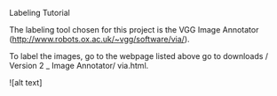 Labeling Tutorial

The labeling tool chosen for this project is the VGG Image Annotator (http://www.robots.ox.ac.uk/~vgg/software/via/). 

To label the images, go to the webpage listed above go to downloads / Version 2 _ Image Annotator/ via.html. 

![alt text]
